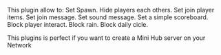 This plugin allow to:
  Set Spawn. 
  Hide players each others. 
  Set join player items.
  Set join message.
  Set sound message.
  Set a simple scoreboard.
  Block player interact.
  Block rain.
  Block daily cicle.

This plugins is perfect if you want to create a Mini Hub server on your Network
